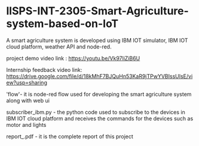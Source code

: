 # llSPS-INT-2305-Smart-Agriculture-system-based-on-IoT

 A smart agriculture system is developed using IBM IOT simulator, IBM IOT cloud platform, weather API and node-red.
 
 project demo video link : https://youtu.be/Vk97liZiB6U
 
 
 Internship feedback video link: https://drive.google.com/file/d/18kMhF7BJQuHn53KaR9jTPwYVBIssUIsE/view?usp=sharing
 
 
 
 'flow'- it is node-red flow used for developing the smart agriculture system along with web ui
 
 subscriber_ibm.py -  the python code used to subscribe to the devices in IBM IOT cloud platform and receives the commands for the devices such as motor and lights
 
 report_.pdf - it is the complete report of this project
